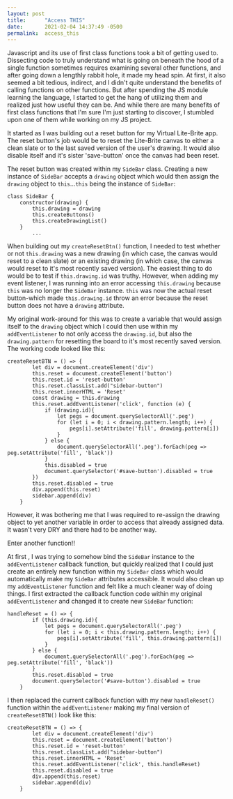 ```yaml
---
layout: post
title:      "Access THIS"
date:       2021-02-04 14:37:49 -0500
permalink:  access_this
---
```


Javascript and its use of first class functions took a bit of getting used to.  Dissecting code to truly understand what is going on beneath the hood of a single function sometimes requires examining several other functions, and after going down a lengthly rabbit hole, it made my head spin.  At first, it also seemed a bit tedious, indirect, and I didn't quite understand the benefits of calling functions on other functions.  But after spending the JS module learning the language, I started to get the hang of utilizing them and realized just how useful they can be.  And while there are many benefits of first class functions that I'm sure I'm just starting to discover, I stumbled upon one of them while working on my JS project.

It started as I was building out a reset button for my Virtual Lite-Brite app.  The reset button's job would be to reset the Lite-Brite canvas to either a clean slate or to the last saved version of the user's drawing.  It would also disable itself and it's sister 'save-button' once the canvas had been reset.   

The reset button was created within my `SideBar` class.  Creating a new instance of `SideBar` accepts a `drawing` object which would then assign the `drawing` object to `this`...`this` being the instance of `SideBar`:

```
class SideBar {
    constructor(drawing) {
        this.drawing = drawing
        this.createButtons()
        this.createDrawingList()
    }
		...
```

When building out my `createResetBtn()` function, I needed to test whether or not `this.drawing` was a new drawing (in which case, the canvas would reset to a clean slate) or an existing drawing (in which case, the canvas would reset to it's most recently saved version).  The easiest thing to do would be to test if `this.drawing.id` was truthy.  However, when adding my event listener, I was running into an error accessing `this.drawing` because `this` was no longer the `SideBar` instance. `this` was now the actual reset button-which made `this.drawing.id` throw an error because the reset button does not have a `drawing` attribute.

My original work-around for this was to create a variable that would assign itself to the `drawing` object which I could then use within my `addEventListener` to not only access the `drawing.id`, but also the `drawing.pattern` for resetting the board to it's most recently saved version.  The working code looked like this:


```
createResetBTN = () => {
        let div = document.createElement('div')
        this.reset = document.createElement('button')
        this.reset.id = 'reset-button'
        this.reset.classList.add("sidebar-button")
        this.reset.innerHTML = 'Reset'
        const drawing = this.drawing 
        this.reset.addEventListener('click', function (e) {
            if (drawing.id){
                let pegs = document.querySelectorAll('.peg')
                for (let i = 0; i < drawing.pattern.length; i++) {
                    pegs[i].setAttribute('fill', drawing.pattern[i])
                }
            } else {
                document.querySelectorAll('.peg').forEach(peg => peg.setAttribute('fill', 'black'))
            }
            this.disabled = true
            document.querySelector('#save-button').disabled = true
        })
        this.reset.disabled = true
        div.append(this.reset)
        sidebar.append(div)
    }
```

However, it was bothering me that I was required to re-assign the drawing object to yet another variable in order to access that already assigned data.  It wasn't very DRY and there had to be another way.

Enter another function!!

At first , I was trying to somehow bind the `SideBar` instance to the `addEventListener` callback function, but quickly realized that I could just create an entirely new function within my `SideBar` class which would automatically make my `SideBar` attributes accessible.  It would also clean up my `addEventListener` function and felt like a much cleaner way of doing things.  I first extracted the callback function code within my original `addEventListener` and changed it to create new `SideBar` function:

```
handleReset = () => {
        if (this.drawing.id){
            let pegs = document.querySelectorAll('.peg')
            for (let i = 0; i < this.drawing.pattern.length; i++) {
                pegs[i].setAttribute('fill', this.drawing.pattern[i])
            }
        } else {
            document.querySelectorAll('.peg').forEach(peg => peg.setAttribute('fill', 'black'))
        }
        this.reset.disabled = true
        document.querySelector('#save-button').disabled = true
    }
```

I then replaced the current callback function with my new `handleReset()` function within the `addEventListener` making my final version of `createResetBTN()` look like this:

```
createResetBTN = () => {
        let div = document.createElement('div')
        this.reset = document.createElement('button')
        this.reset.id = 'reset-button'
        this.reset.classList.add("sidebar-button")
        this.reset.innerHTML = 'Reset'
        this.reset.addEventListener('click', this.handleReset)
        this.reset.disabled = true
        div.append(this.reset)
        sidebar.append(div)
    }
```


